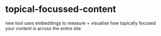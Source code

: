 # topical-focussed-content
new tool uses embeddings to measure + visualise how topically focused your content is across the entire site
